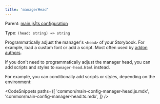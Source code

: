 ```yaml
---
title: 'managerHead'
---
```


Parent: [main.js|ts configuration](./main-config.md)

Type: `(head: string) => string`

Programmatically adjust the manager's `<head>` of your Storybook. For example, load a custom font or add a script. Most often used by [addon authors](../07-addons/writing-presets.md#ui-configuration).

<Callout variant="info" icon="💡">

If you don't need to programmatically adjust the manager head, you can add scripts and styles to `manager-head.html` instead.

</Callout>

For example, you can conditionally add scripts or styles, depending on the environment:

<!-- prettier-ignore-start -->

<CodeSnippets
  paths={[
    'common/main-config-manager-head.js.mdx',
    'common/main-config-manager-head.ts.mdx',
  ]}
/>

<!-- prettier-ignore-end -->
